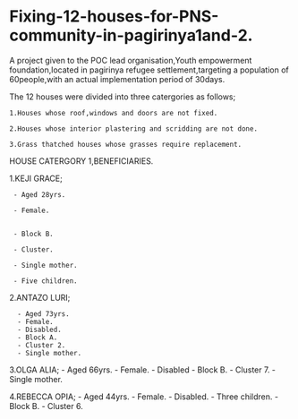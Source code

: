 # Fixing-12-houses-for-PNS-community-in-pagirinya1and-2.
A project given to the POC lead organisation,Youth empowerment foundation,located in pagirinya refugee settlement,targeting a population of 60people,with an actual implementation period of 30days.

The 12 houses were divided into three catergories as follows;
   
     
    1.Houses whose roof,windows and doors are not fixed.
   
    2.Houses whose interior plastering and scridding are not done.
    
    3.Grass thatched houses whose grasses require replacement.

HOUSE CATERGORY 1,BENEFICIARIES.

 1.KEJI GRACE;
    
     - Aged 28yrs.
     
     - Female.
     
      
     - Block B.
     
     - Cluster.
    
     - Single mother.
    
     - Five children.
    
 2.ANTAZO LURI;

      - Aged 73yrs.
      - Female.
      - Disabled.
      - Block A.
      - Cluster 2.
      - Single mother.

 3.OLGA ALIA;
       - Aged 66yrs.
       - Female.
       - Disabled
       - Block B.
       - Cluster 7.
       - Single mother.
 
 4.REBECCA OPIA;
       - Aged 44yrs.
       - Female.
       - Disabled.
       - Three children.
       - Block B.
       - Cluster 6.
       
